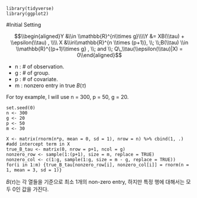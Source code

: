 

    library(tidyverse)
    library(ggplot2)

\#Initial Setting

$$\\begin{aligned}Y &\\in \\mathbb{R}^{n\\times g}\\\\Y &= XB(\\tau) + \\epsilon(\\tau) , \\\\ X &\\in\\mathbb{R}^{n \\times (p+1)}, \\; \\;B(\\tau) \\in \\mathbb{R}^{(p+1)\\times g} , \\; and \\; Q\_\\tau(\\epsilon(\\tau)|X) = 0\\end{aligned}$$

-   n : \# of observation.
-   g : \# of group.
-   p : \# of covariate.
-   m : nonzero entry in true *B*(*τ*)

For toy example, I will use n = 300, p = 50, g = 20.

    set.seed(0)
    n <- 300
    g <- 20
    p <- 50
    m <- 30

    X <- matrix(rnorm(n*p, mean = 0, sd = 1), nrow = n) %>% cbind(1, .)     #add intercept term in X
    true_B_tau <- matrix(0, nrow = p+1, ncol = g) 
    nonzero_row <- sample(1:(p+1), size = m, replace = TRUE)
    nonzero_col <- c(1:g, sample(1:g, size = m - g, replace = TRUE))
    for(i in 1:m) {true_B_tau[nonzero_row[i], nonzero_col[i]] = rnorm(n = 1, mean = 3, sd = 1)}

*B*(*τ*)는 각 열들을 기준으로 최소 1개의 non-zero entry, 하지만 특정
행에 대해서는 모두 0인 값을 가진다.
